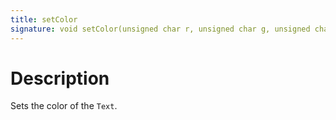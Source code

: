 ```yaml
---
title: setColor
signature: void setColor(unsigned char r, unsigned char g, unsigned char b)
---
```


# Description
Sets the color of the `Text`.

